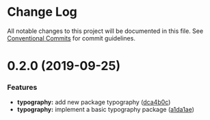 # Change Log

All notable changes to this project will be documented in this file.
See [Conventional Commits](https://conventionalcommits.org) for commit guidelines.

# 0.2.0 (2019-09-25)


### Features

* **typography:** add new package typography ([dca4b0c](https://bitbucket.org/enturas/design-system/commits/dca4b0c))
* **typography:** implement a basic typography package ([a1da1ae](https://bitbucket.org/enturas/design-system/commits/a1da1ae))

